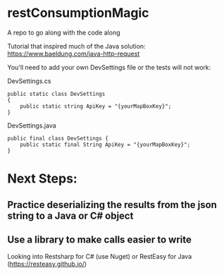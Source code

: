 # restConsumptionMagic
A repo to go along with the code along

Tutorial that inspired much of the Java solution: https://www.baeldung.com/java-http-request

You'll need to add your own DevSettings file or the tests will not work:

DevSettings.cs
```
public static class DevSettings
{
    public static string ApiKey = "{yourMapBoxKey}";
}
```

DevSettings.java
```
public final class DevSettings {
    public static final String ApiKey = "{yourMapBoxKey}";
}
```

# Next Steps:
## Practice deserializing the results from the json string to a Java or C# object

## Use a library to make calls easier to write
Looking into Restsharp for C# (use Nuget) or RestEasy for Java (https://resteasy.github.io/)